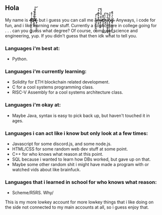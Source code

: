 ## Hola
My name is **4̵̡̧̛̲̺̱̠̪̙̪̖̗̞̮͆͗͗̓͒̓̕0̸̪͓̳͚̝͆͛̌̈́̽́͒4̶̨̡̦͙͍͉͍̲̞͔̀̓͆̓͆̀̃̉̌͂̔̕͝ͅ**, but i guess you can call me **ą̵̻͇͕̪̘̻͖̮̺͕̆̾̽́͠͠n̶̦̬͌̆͒͗̇̋͗̉̍͠ͅẏ̷̱͔̬̰̬̮̏̏̾͂̌̀̈́̋̓̕̕t̸͍̘̬̝̰̞̜͔͓̘͈̔̂͌͜ḧ̵̬͖̺́̿̀͠į̵̞͈̪̖̣̲͇̘̻̲͈̱̅̍̔̈́̕n̴̡̨̻̝̞̲̫͕̙̞͚͍͚̪̉̈́̆͆̽͝ͅg̶̢͔͚̮̫̲̞̯̫̟͆͐̀́͛́͌̎͘͜**. Anyways, i code for fun, and i like learning new stuff. Currently a sophomore in college going for . . . can you guess what degree? Of course, computer science and engineering, yup. If you didn't guess that then idk what to tell you.

### Languages i'm best at: 
  * Python.

### Languages i'm currently learning: 
  * Solidity for ETH blockchain related development. 
  * C for a cool systems programming class. 
  * RISC-V Assembly for a cool systems architecture class.

### Languages i'm okay at: 
  * Maybe Java, syntax is easy to pick back up, but haven't touched it in ages.

### Languages i can act like i know but only look at a few times: 
  * Javascript for some discord.js, and some node.js. 
  * HTML/CSS for some random web dev stuff at some point.
  * C++ for who knows what reason at this point. 
  * SQL because i wanted to learn how DBs worked, but gave up on that. 
  * Maybe some other random shit i might have made a program with or watched vids about like brainfuck. 

### Languages that i learned in school for who knows what reason: 
  * Scheme/R5RS. Why/

This is my more lowkey account for more lowkey things that i like doing on the side not connected to my main accounts at all, so i guess enjoy that.
